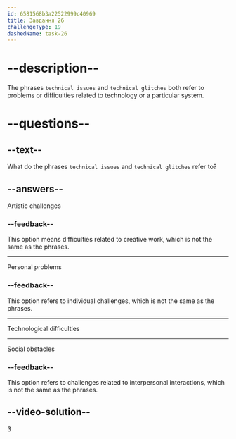 ```yaml
---
id: 6581568b3a22522999c40969
title: Завдання 26
challengeType: 19
dashedName: task-26
---
```


# --description--

The phrases `technical issues` and `technical glitches` both refer to problems or difficulties related to technology or a particular system.

# --questions--

## --text--

What do the phrases `technical issues` and `technical glitches` refer to?

## --answers--

Artistic challenges

### --feedback--

This option means difficulties related to creative work, which is not the same as the phrases.

---

Personal problems

### --feedback--

This option refers to individual challenges, which is not the same as the phrases.

---

Technological difficulties

---

Social obstacles

### --feedback--

This option refers to challenges related to interpersonal interactions, which is not the same as the phrases.

## --video-solution--

3
